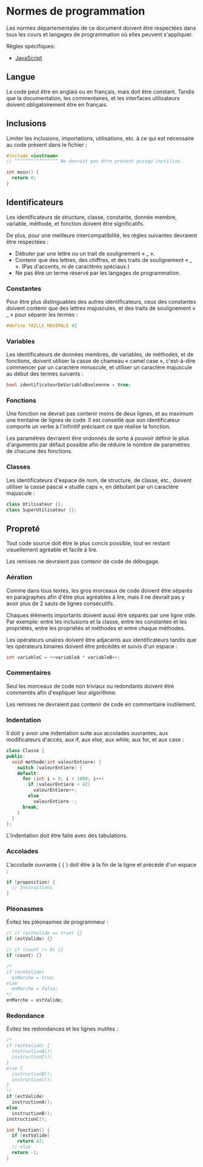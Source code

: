# Normes de programmation

Les normes départementales de ce document doivent être respectées dans tous les cours et langages de programmation où elles peuvent s'appliquer.

Règles spécifiques:

  - [JavaScript](NormesJS.md)

## Langue

Le code peut être en anglais ou en français, mais doit être constant. Tandis que la documentation, les commentaires, et les interfaces utilisateurs doivent obligatoirement être en français.

## Inclusions ##

Limiter les inclusions, importations, utilisations, etc. à ce qui est nécessaire au code présent dans le fichier :

```cpp
#include <iostream>
// ^^^^^^^^^^^^^^^^ Ne devrait pas être présent puisqu'inutilisé.

int main() {
  return 0;
}
```

## Identificateurs

Les identificateurs de structure, classe, constante, donnée membre, variable, méthode, et fonction doivent être significatifs.

De plus, pour une meilleure intercompatibilité, les règles suivantes devraient être respectées :

- Débuter par une lettre ou un trait de soulignement « _ ».
- Contenir que des lettres, des chiffres, et des traits de soulignement « _ ». (Pas d'accents, ni de caractères spéciaux.)
- Ne pas être un terme réservé par les langages de programmation.

### Constantes

Pour être plus distinguables des autres identificateurs, ceux des constantes doivent contenir que des lettres majuscules, et des traits de soulignement « _ » pour séparer les termes :

```cpp
#define TAILLE_MAXIMALE 42
```

### Variables

Les identificateurs de données membres, de variables, de méthodes, et de fonctions, doivent utiliser la casse de chameau « camel case », c'est-à-dire commencer par un caractère minuscule, et utiliser un caractère majuscule au début des termes suivants :

```cpp
bool identificateurDeVariableBooleenne = true;
```

### Fonctions

Une fonction ne devrait pas contenir moins de deux lignes, et au maximum une trentaine de lignes de code. Il est conseillé que son identificateur comporte un verbe à l'infinitif précisant ce que réalise la fonction.

Les paramètres devraient être ordonnés de sorte à pouvoir définir le plus d'arguments par défaut possible afin de réduire le nombre de paramètres de chacune des fonctions.

### Classes

Les identificateurs d'espace de nom, de structure, de classe, etc., doivent utiliser la casse pascal « studle caps », en débutant par un caractère majuscule :

```cpp
class Utilisateur {};
class SuperUtilisateur {};
```

## Propreté

Tout code source doit être le plus concis possible, tout en restant visuellement agréable et facile à lire.

Les remises ne devraient pas contenir de code de débogage.

### Aération

Comme dans tous textes, les gros morceaux de code doivent être séparés en paragraphes afin d'être plus agréables à lire, mais il ne devrait pas y avoir plus de 2 sauts de lignes consécutifs.

Chaques éléments importants doivent aussi être séparés par une ligne vide. Par exemple: entre les inclusions et la classe, entre les constantes et les propriétés, entre les propriétés et méthodes et entre chaque méthodes.

Les opérateurs unaires doivent être adjacents aux identificateurs tandis que les opérateurs binaires doivent être précédés et suivis d'un espace :

```cpp
int variableC = ++variableA * variableB++;
```

### Commentaires

Seul les morceaux de code non triviaux ou redondants doivent être commentés afin d'expliquer leur algorithme.

Les remises ne devraient pas contenir de code en commentaire inutilement.

### Indentation

Il doit y avoir une indentation suite aux accolades ouvrantes, aux modificateurs d'accès, aux if, aux else, aux while, aux for, et aux case :

```cpp
class Classe {
public:
  void methode(int valeurEntiere) {
    switch (valeurEntiere) {
    default:
      for (int i = 0; i < 1000; i++)
        if (valeurEntiere < 42)
          valeurEntiere++;
        else
          valeurEntiere--;          
      break;
    }
  }
};
```

L'indentation doit être faite avec des tabulations.

### Accolades

L'accolade ouvrante ( `{` ) doit être à la fin de la ligne et précédé d'un espace :

```cpp
if (proposition) {
  // Instructions
}
```

### Pléonasmes

Évitez les pléonasmes de programmeur :

```cpp
// if (estValide == true) {}
if (estValide) {}

// if (count != 0) {}
if (count) {}

/*
if (estValide)
  enMarche = true;
else
  enMarche = false;
*/
enMarche = estValide;
```

### Redondance

Évitez les redondances et les lignes inutiles :

```cpp
/*
if (estValide) {
  instructionA();
  instructionC();
}
else {
  instructionB();
  instructionC();
}
*/
if (estValide)
  instructionA();
else
  instructionB();
instructionC();

int fonction() {
  if (estValide)
    return 42;
  // else
  return -1;
}
```


